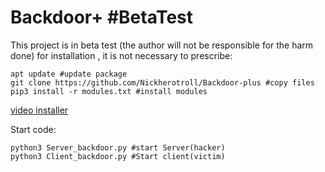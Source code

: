 # Backdoor+ #BetaTest
This project is in beta test (the author will not be responsible for the harm done)
for installation , it is not necessary to prescribe:

```
apt update #update package
git clone https://github.com/Nickherotroll/Backdoor-plus #copy files
pip3 install -r modules.txt #install modules
```

[ video installer](https://youtu.be/zo9exIIsn5g)

Start code:
```
python3 Server_backdoor.py #start Server(hacker)
python3 Client_backdoor.py #Start client(victim)
```
